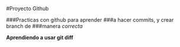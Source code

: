  #Proyecto Github

###Practicas con github para aprender
###a hacer commits, y crear branch de 
###manera *correcta*

**Aprendiendo  a usar git diff**
